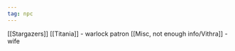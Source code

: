```yaml
---
tag: npc
---
```

[[Stargazers]]
[[Titania]] - warlock patron
[[Misc, not enough info/Vithra]] - wife

